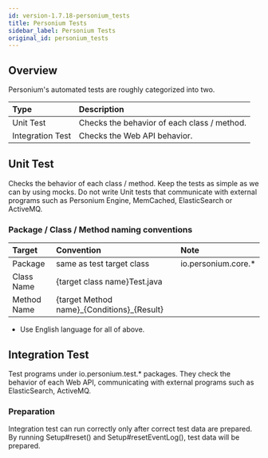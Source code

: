 ```yaml
---
id: version-1.7.18-personium_tests
title: Personium Tests
sidebar_label: Personium Tests
original_id: personium_tests
---
```


## Overview

Personium's automated tests are roughly categorized into two.

|Type|Description|
|:--|:--|
|Unit Test|Checks the behavior of each class / method.|
|Integration Test|Checks the Web API behavior.|


## Unit Test

Checks the behavior of each class / method. 
Keep the tests as simple as we can by using mocks.
Do not write Unit tests that communicate with external programs such as Personium Engine, MemCached, ElasticSearch or ActiveMQ.

### Package / Class / Method naming conventions

|Target|Convention|Note|
|:--|:--|:--|
|Package|same as test target class|io.personium.core.*|
|Class Name|{target class name}Test.java| |
|Method Name|{target Method name}\_{Conditions}\_{Result}| |

- Use English language for all of above.

## Integration Test

Test programs under io.personium.test.* packages.
They check the behavior of each Web API, communicating with external programs such as ElasticSearch, ActiveMQ.

### Preparation

Integration test can run correctly only after correct test data are prepared.
By running Setup#reset() and Setup#resetEventLog(), test data will be prepared.



